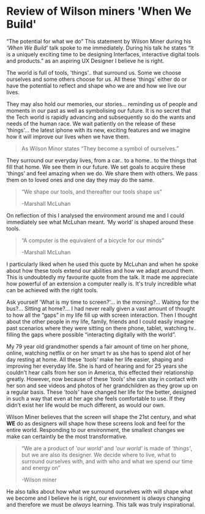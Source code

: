 # Review of Wilson miners 'When We Build'


“The potential for what we do” This statement by Wilson Miner during his *‘When We Build’* talk spoke to me immediately.  During his talk he states “It is a uniquely exciting time to be designing Interfaces, interactive digital tools and products.” as an aspiring UX Designer I believe he is right.

The world is full of tools, 'things'.. that surround us. Some we choose ourselves and some others choose for us.  All these 'things' either do or have the potential to reflect and shape who we are and how we live our lives. 

They may also hold our memories, our stories... reminding us of people and moments in our past as well as symbolising our future.  It is no secret that the Tech world is rapidly advancing and subsequently so do the wants and needs of the human race.  We wait patiently on the release of these 'things'... the latest iphone with its new, exciting features and we imagine how it will improve our lives when we have them. 

> As Wilson Minor states “They become a symbol of ourselves.”

They surround our everyday lives, from a car.. to a home.. to the things that fill that home.  We see them in our future.  We set goals to acquire these 'things' and feel amazing when we do.  We share them with others. We pass them on to loved ones and one day they may do the same.

> “We shape our tools, and thereafter our tools shape us”  
>
> -Marshall McLuhan 

On reflection of this I analysed the environment around me and I could immediately see what McLuhan meant. ‘My world’ is shaped around these tools.

> “A computer is the equivalent of a bicycle for our minds”
>
> -Marshall McLuhan 

I particularly liked when he used this quote by McLuhan and when he spoke about how these tools extend our abilities and how we adapt around them.  This is undoubtedly my favourite quote from the talk.  It made me appreciate how powerful of an extension a computer really is.  It's truly incredible what can be achieved with the right tools.

Ask yourself 'What is my time to screen?'... in the morning?... Waiting for the bus?... Sitting at home?... I had never really given a vast amount of thought to how all the “gaps” in my life fill up with screen interaction. Then I thought about the other people in my life, family, friends and I could easily imagine past scenarios where they were sitting on there phone, tablet, watching tv.. filling the gaps where possible “interacting digitally with the world”.

My 79 year old grandmother spends a fair amount of time on her phone, online, watching netflix or on her smart tv as she has to spend alot of her day resting at home.  All these *'tools'* make her life easier, shaping and improving her everyday life. She is hard of hearing and for 25 years she couldn't hear calls from her son in America, this effected their relationship greatly.  However, now because of these *'tools'* she can stay in contact with her son and see videos and photos of her grandchildren as they grow up on a regular basis. These *'tools'* have changed her life for the better, designed in such a way that even at her age she feels comfortable to use. If they didn’t exist her life would be much different, as would our own. 

Wilson Miner believes that the screen will shape the 21st century, and what **WE** do as designers will shape how these screens look and feel for the entire world.  Responding to our environment, the smallest changes we make can certaintly be the most transformative.  

> “We are a product of *'our world'* and *'our world'* is made of *'things'*, 
> but we are also its designer. 
> We decide where to live, what to surround ourselves with, and with who and 
> what we spend our time and energy on”
>
> -Wilson miner

He also talks about how what we surround ourselves with will shape what we become and I believe he is right, our environment is *always* changing and therefore we must be *always* learning.  This talk was truly inspirational.
